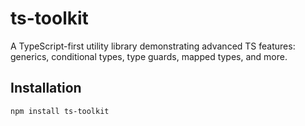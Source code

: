 # ts-toolkit

A TypeScript-first utility library demonstrating advanced TS features: generics, conditional types, type guards, mapped types, and more.

## Installation
```bash
npm install ts-toolkit
